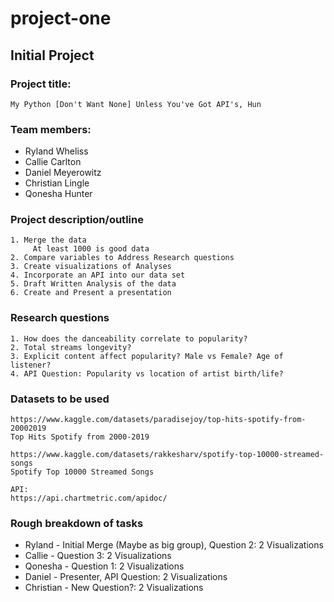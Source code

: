 # project-one

## Initial Project

### Project title:
    My Python [Don't Want None] Unless You've Got API's, Hun

### Team members:
* Ryland Wheliss
* Callie Carlton
* Daniel Meyerowitz
* Christian Lingle
* Qonesha Hunter

### Project description/outline
    1. Merge the data
         At least 1000 is good data
    2. Compare variables to Address Research questions
    3. Create visualizations of Analyses
    4. Incorporate an API into our data set
    5. Draft Written Analysis of the data
    6. Create and Present a presentation


### Research questions
    1. How does the danceability correlate to popularity?
    2. Total streams longevity?
    3. Explicit content affect popularity? Male vs Female? Age of listener?
    4. API Question: Popularity vs location of artist birth/life? 

### Datasets to be used
    https://www.kaggle.com/datasets/paradisejoy/top-hits-spotify-from-20002019
    Top Hits Spotify from 2000-2019

    https://www.kaggle.com/datasets/rakkesharv/spotify-top-10000-streamed-songs
    Spotify Top 10000 Streamed Songs

    API:
    https://api.chartmetric.com/apidoc/

### Rough breakdown of tasks
* Ryland - Initial Merge (Maybe as big group), Question 2: 2 Visualizations
* Callie - Question 3: 2 Visualizations
* Qonesha - Question 1: 2 Visualizations
* Daniel - Presenter, API Question: 2 Visualizations
* Christian - New Question?: 2 Visualizations